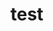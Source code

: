 <!--
 * @Author: Chenxi
 * @Date: 2023-04-07 11:38:28
 * @LastEditors: Chenxi
 * @LastEditTime: 2023-04-07 11:38:31
 * @FilePath: /code1/Readme.md
 * @Description: Code Learning
-->
# test